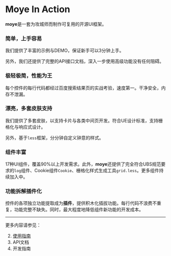 

# Moye In Action

**moye**是一套为攻城师而制作可复用的开源UI框架。

### 简单，上手容易

我们提供了丰富的示例与DEMO，保证新手可以3分钟上手。

另外，我们还提供了完整的API接口文档，深入一步使用高级功能没有任何阻碍。

### 极轻极简，性能为王

每个控件的每行代码都经过百度搜索结果页的实战考验，速度第一。干净安全，内存不泄漏。

### 漂亮，多套皮肤支持

我们提供了多套皮肤，以支持卡片与各类中间页开发。符合UE设计标准，支持栅格化与响应式设计。

另外，基于`less`框架，分分钟自定义钟意的样式。

### 组件丰富

17种UI组件，覆盖90%以上开发需求。此外，**moye**还提供了完全符合UBS规范要求的`log`组件、Cookie组件`Cookie`、栅格化样式生成工具`grid.less`。更多组件持续加入中。

### 功能拆解插件化

控件的各项独立功能提取成为**插件**，提供积木化插拔功能。每行代码不浪费不重复，功能完整不缺失。同时，最大程度地降低组件新功能的开发成本。


--------------

更多内容请参见：

2. [使用指南](section1/README.md)
2. API文档
2. 开发指南

